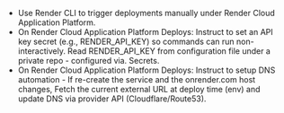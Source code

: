 * Use Render CLI to trigger deployments manually under Render Cloud Application Platform.
* On Render Cloud Application Platform Deploys: Instruct to set an API key secret (e.g., RENDER_API_KEY) so commands can run non-interactively. Read RENDER_API_KEY from configuration file under a private repo - configured via. Secrets.
* On Render Cloud Application Platform Deploys: Instruct to setup DNS automation - If re-create the service and the onrender.com host changes, Fetch the current external URL at deploy time (env) and update DNS via provider API (Cloudflare/Route53).
